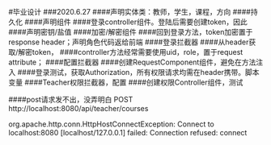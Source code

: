 #毕业设计
###2020.6.27
####声明实体类：教师，学生，课程，方向
####持久化
####声明组件
####登录controller组件。登陆后需要创建token，因此
####声明密钥/盐值
####加密/解密组件
####回到登录方法，token加密置于response header；声明角色代码返给前端
####登录拦截器
####从header获取/解密token，
####controller方法经常需要使用uid，role，置于request attribute；
####配置拦截器
####创建RequestComponent组件，避免在方法注入
####登录测试，获取Authorization，所有权限请求均需在header携带。脚本变量
####Teacher权限拦截器，配置
####创建权限Controller组件，测试

####post请求发不出，没弄明白
POST http://localhost:8080/api/teacher/courses

org.apache.http.conn.HttpHostConnectException: Connect to localhost:8080 [localhost/127.0.0.1] failed: Connection refused: connect


